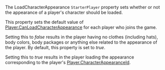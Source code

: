 The LoadCharacterAppearance `StarterPlayer` property sets whether or not the appearance of a player's character should be loaded.

This property sets the default value of [Player.CanLoadCharacterAppearance](https://developer.roblox.com/api-reference/property/Player/CanLoadCharacterAppearance) for each player who joins the game.

Setting this to *false* results in the player having no clothes (including hats), body colors, body packages or anything else related to the appearance of the player. By default, this property is set to *true*.

Setting this to *true* results in the player loading the appearance corresponding to the player's [Player.CharacterAppearanceId](https://developer.roblox.com/api-reference/property/Player/CharacterAppearanceId).